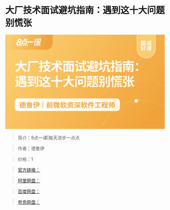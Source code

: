 # 大厂技术面试避坑指南：遇到这十大问题别慌张

![img](../../assets/CioPOWEgVSGAMB4vAACU8EDJ_b0513.png)

> 简介：8点一课|每天进步一点点

> 作者：德鲁伊

> 价格：1

> [官方链接：]()

> [阿里网盘：]()

> [百度网盘：]()

> [夸克网盘：]()
